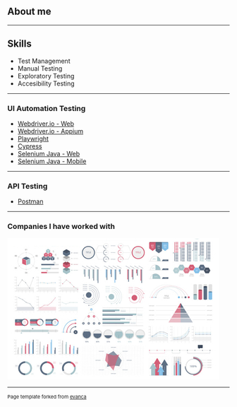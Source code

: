 ## About me

---

## Skills

- Test Management
- Manual Testing
- Exploratory Testing
- Accesibility Testing

---

### UI Automation Testing

- [Webdriver.io - Web](https://github.com/ixmeza/wdio.conduit)
- [Webdriver.io - Appium](http://example.com/)
- [Playwright](http://example.com/)
- [Cypress](http://example.com/)
- [Selenium Java - Web](http://example.com/)
- [Selenium Java - Mobile](http://example.com/)

---

### API Testing
- [Postman](http://example.com/)

---

### Companies I have worked with

<img src="images/dummy_thumbnail.jpg?raw=true"/>


---
<p style="font-size:11px">Page template forked from <a href="https://github.com/evanca/quick-portfolio">evanca</a></p>
<!-- Remove above link if you don't want to attibute -->
